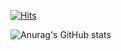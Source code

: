 [![Hits](https://hits.seeyoufarm.com/api/count/incr/badge.svg?url=https%3A%2F%2Fgithub.com%2FDongKyuRyu&count_bg=%2379C83D&title_bg=%23555555&icon=&icon_color=%23E7E7E7&title=hits&edge_flat=false)](https://hits.seeyoufarm.com)             

![Anurag's GitHub stats](https://github-readme-stats.vercel.app/api?username=DongKyuRyu&show_icons=true&theme=ambient_gradient)
